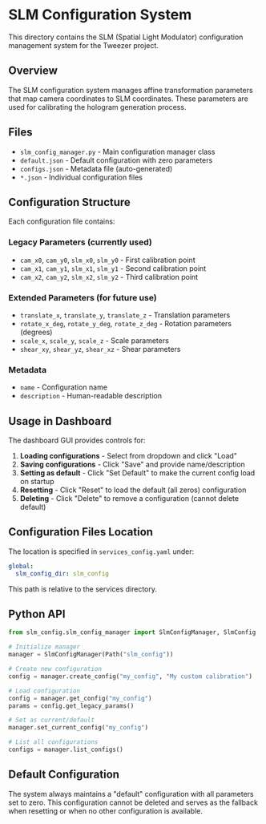 # SLM Configuration System

This directory contains the SLM (Spatial Light Modulator) configuration management system for the Tweezer project.

## Overview

The SLM configuration system manages affine transformation parameters that map camera coordinates to SLM coordinates. These parameters are used for calibrating the hologram generation process.

## Files

- `slm_config_manager.py` - Main configuration manager class
- `default.json` - Default configuration with zero parameters
- `configs.json` - Metadata file (auto-generated)
- `*.json` - Individual configuration files

## Configuration Structure

Each configuration file contains:

### Legacy Parameters (currently used)
- `cam_x0`, `cam_y0`, `slm_x0`, `slm_y0` - First calibration point
- `cam_x1`, `cam_y1`, `slm_x1`, `slm_y1` - Second calibration point  
- `cam_x2`, `cam_y2`, `slm_x2`, `slm_y2` - Third calibration point

### Extended Parameters (for future use)
- `translate_x`, `translate_y`, `translate_z` - Translation parameters
- `rotate_x_deg`, `rotate_y_deg`, `rotate_z_deg` - Rotation parameters (degrees)
- `scale_x`, `scale_y`, `scale_z` - Scale parameters
- `shear_xy`, `shear_yz`, `shear_xz` - Shear parameters

### Metadata
- `name` - Configuration name
- `description` - Human-readable description

## Usage in Dashboard

The dashboard GUI provides controls for:

1. **Loading configurations** - Select from dropdown and click "Load"
2. **Saving configurations** - Click "Save" and provide name/description
3. **Setting as default** - Click "Set Default" to make the current config load on startup
4. **Resetting** - Click "Reset" to load the default (all zeros) configuration
5. **Deleting** - Click "Delete" to remove a configuration (cannot delete default)

## Configuration Files Location

The location is specified in `services_config.yaml` under:
```yaml
global:
  slm_config_dir: slm_config
```

This path is relative to the services directory.

## Python API

```python
from slm_config.slm_config_manager import SlmConfigManager, SlmConfig

# Initialize manager
manager = SlmConfigManager(Path("slm_config"))

# Create new configuration
config = manager.create_config("my_config", "My custom calibration")

# Load configuration
config = manager.get_config("my_config")
params = config.get_legacy_params()

# Set as current/default
manager.set_current_config("my_config")

# List all configurations
configs = manager.list_configs()
```

## Default Configuration

The system always maintains a "default" configuration with all parameters set to zero. This configuration cannot be deleted and serves as the fallback when resetting or when no other configuration is available.